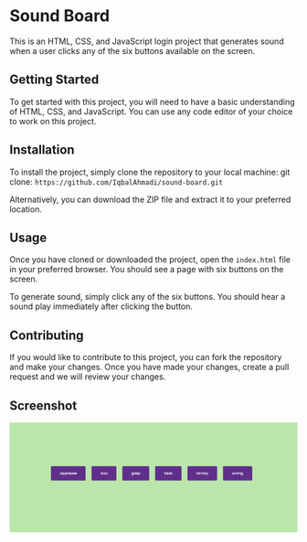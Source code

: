 # Sound Board

This is an HTML, CSS, and JavaScript login project that generates sound when a user clicks any of the six buttons available on the screen.

## Getting Started

To get started with this project, you will need to have a basic understanding of HTML, CSS, and JavaScript. You can use any code editor of your choice to work on this project.

## Installation

To install the project, simply clone the repository to your local machine:
git clone: `https://github.com/IqbalAhmadi/sound-board.git`

Alternatively, you can download the ZIP file and extract it to your preferred location.

## Usage

Once you have cloned or downloaded the project, open the `index.html` file in your preferred browser. You should see a page with six buttons on the screen.

To generate sound, simply click any of the six buttons. You should hear a sound play immediately after clicking the button.

## Contributing

If you would like to contribute to this project, you can fork the repository and make your changes. Once you have made your changes, create a pull request and we will review your changes.

## Screenshot

![Demo](./asset/demo.png)
